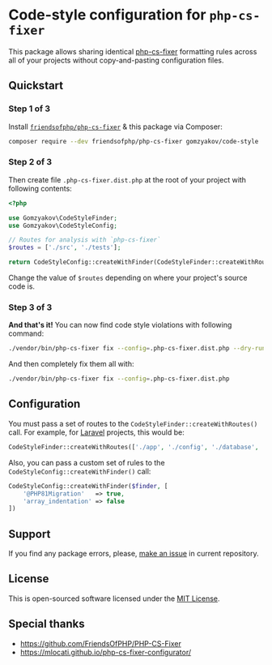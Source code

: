# Code-style configuration for `php-cs-fixer`

This package allows sharing identical [php-cs-fixer](https://github.com/PHP-CS-Fixer/PHP-CS-Fixer) formatting rules across all of your projects without copy-and-pasting configuration files.

## Quickstart

### Step 1 of 3

Install [`friendsofphp/php-cs-fixer`](https://github.com/FriendsOfPHP/PHP-CS-Fixer) & this package via Composer:

```sh
composer require --dev friendsofphp/php-cs-fixer gomzyakov/code-style
```

### Step 2 of 3

Then create file `.php-cs-fixer.dist.php` at the root of your project with following contents:

```php
<?php

use Gomzyakov\CodeStyleFinder;
use Gomzyakov\CodeStyleConfig;

// Routes for analysis with `php-cs-fixer`
$routes = ['./src', './tests'];

return CodeStyleConfig::createWithFinder(CodeStyleFinder::createWithRoutes($routes));
```

Change the value of `$routes` depending on where your project's source code is.

### Step 3 of 3

**And that's it!** You can now find code style violations with following command:

```sh
./vendor/bin/php-cs-fixer fix --config=.php-cs-fixer.dist.php --dry-run
```

And then completely fix them all with:

```sh
./vendor/bin/php-cs-fixer fix --config=.php-cs-fixer.dist.php
```

## Configuration

You must pass a set of routes to the `CodeStyleFinder::createWithRoutes()` call. For example, for [Laravel](https://laravel.com) projects, this would be:

```php
CodeStyleFinder::createWithRoutes(['./app', './config', './database', './routes', './tests'])
```

Also, you can pass a custom set of rules to the `CodeStyleConfig::createWithFinder()` call:

```php
CodeStyleConfig::createWithFinder($finder, [
    '@PHP81Migration'   => true,
    'array_indentation' => false
])
```

## Support

If you find any package errors, please, [make an issue](https://github.com/gomzyakov/code-style/issues) in current repository.

## License

This is open-sourced software licensed under the [MIT License](https://github.com/gomzyakov/code-style/blob/main/LICENSE).

## Special thanks

- https://github.com/FriendsOfPHP/PHP-CS-Fixer
- https://mlocati.github.io/php-cs-fixer-configurator/

